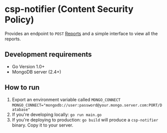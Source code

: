 # csp-notifier (Content Security Policy)

Provides an endpoint to `POST` [Reports](http://www.html5rocks.com/en/tutorials/security/content-security-policy/#reporting) and a simple interface to view all the reports.

## Development requirements

* Go Version 1.0+
* MongoDB server (2.4+)

## How to run

1. Export an environment variable called `MONGO_CONNECT`
	`MONGO_CONNECT="mongodb://user:password@your.mongo.server.com:PORT/Database"`
2. If you're developing locally: `go run main.go`
3. If you're deploying to production: `go build` will produce a `csp-notifier` binary. Copy it to your server.

